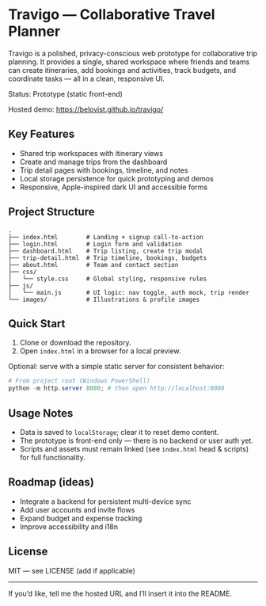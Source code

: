 # Travigo — Collaborative Travel Planner

Travigo is a polished, privacy-conscious web prototype for collaborative trip planning. It provides a single, shared workspace where friends and teams can create itineraries, add bookings and activities, track budgets, and coordinate tasks — all in a clean, responsive UI.

Status: Prototype (static front-end)

Hosted demo: https://belovist.github.io/travigo/

## Key Features

- Shared trip workspaces with itinerary views
- Create and manage trips from the dashboard
- Trip detail pages with bookings, timeline, and notes
- Local storage persistence for quick prototyping and demos
- Responsive, Apple-inspired dark UI and accessible forms

## Project Structure

```
.
├── index.html        # Landing + signup call-to-action
├── login.html        # Login form and validation
├── dashboard.html    # Trip listing, create trip modal
├── trip-detail.html  # Trip timeline, bookings, budgets
├── about.html        # Team and contact section
├── css/
│   └── style.css     # Global styling, responsive rules
├── js/
│   └── main.js       # UI logic: nav toggle, auth mock, trip render
└── images/           # Illustrations & profile images
```

## Quick Start

1. Clone or download the repository.
2. Open `index.html` in a browser for a local preview.

Optional: serve with a simple static server for consistent behavior:

```powershell
# From project root (Windows PowerShell)
python -m http.server 8080; # then open http://localhost:8080
```

## Usage Notes

- Data is saved to `localStorage`; clear it to reset demo content.
- The prototype is front-end only — there is no backend or user auth yet.
- Scripts and assets must remain linked (see `index.html` head & scripts) for full functionality.

## Roadmap (ideas)

- Integrate a backend for persistent multi-device sync
- Add user accounts and invite flows
- Expand budget and expense tracking
- Improve accessibility and i18n

## License

MIT — see LICENSE (add if applicable)

---

If you’d like, tell me the hosted URL and I’ll insert it into the README.
